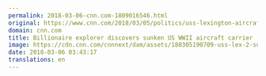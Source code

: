 ```yaml
---
permalink: 2018-03-06-cnn.com-1809016546.html
original: https://www.cnn.com/2018/03/05/politics/uss-lexington-aircraft-carrier-wreckage-found/index.html
domain: cnn.com
title: Billionaire explorer discovers sunken US WWII aircraft carrier
image: https://cdn.cnn.com/cnnnext/dam/assets/180305190709-uss-lex-2-super-tease.jpg
date: 2018-03-06 03:43:17
translations: en
---
```


